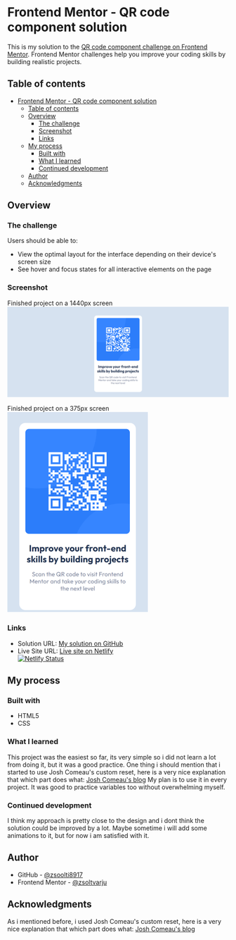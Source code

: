 # Frontend Mentor - QR code component solution

This is my solution to the [QR code component challenge on Frontend Mentor](https://www.frontendmentor.io/challenges/qr-code-component-iux_sIO_H). Frontend Mentor challenges help you improve your coding skills by building realistic projects. 

## Table of contents

- [Frontend Mentor - QR code component solution](#frontend-mentor---qr-code-component-solution)
  - [Table of contents](#table-of-contents)
  - [Overview](#overview)
    - [The challenge](#the-challenge)
    - [Screenshot](#screenshot)
    - [Links](#links)
  - [My process](#my-process)
    - [Built with](#built-with)
    - [What I learned](#what-i-learned)
    - [Continued development](#continued-development)
  - [Author](#author)
  - [Acknowledgments](#acknowledgments)

## Overview

### The challenge

Users should be able to:

- View the optimal layout for the interface depending on their device's screen size
- See hover and focus states for all interactive elements on the page

### Screenshot
Finished project on a 1440px screen
![Finished project on 1440px](solution%20images/PC.png)

Finished project on a 375px screen
<br />
![Finished project on 375px](solution%20images/Phone.png)

### Links

- Solution URL: [My solution on GitHub](https://github.com/zsoolti8917/QR-code-component)
- Live Site URL: [Live site on Netlify](https://harmonious-hotteok-836700.netlify.app/) </br>
[![Netlify Status](https://api.netlify.com/api/v1/badges/ea954fcd-09cb-4d01-a32b-c131f2283a6e/deploy-status)](https://app.netlify.com/sites/harmonious-hotteok-836700/deploys)



## My process

### Built with

- HTML5
- CSS 

### What I learned

This project was the easiest so far, its very simple so i did not learn a lot from doing it, but it was a good practice. One thing i should mention that i started to use Josh Comeau's custom reset, here is a very nice explanation that which part does what: [Josh Comeau's blog]((https://www.joshwcomeau.com/css/custom-css-reset/)) My plan is to use it in every project. It was good to practice variables too without overwhelming myself.

### Continued development

I think my approach is pretty close to the design and i dont think the solution could be improved by a lot. Maybe sometime i will add some animations to it, but for now i am satisfied with it.


## Author
- GitHub - [@zsoolti8917](https://github.com/zsoolti8917)
- Frontend Mentor - [@zsoltvarju](https://www.frontendmentor.io/profile/zsoltvarju)

## Acknowledgments

As i mentioned before, i used Josh Comeau's custom reset, here is a very nice explanation that which part does what: [Josh Comeau's blog]((https://www.joshwcomeau.com/css/custom-css-reset/))

